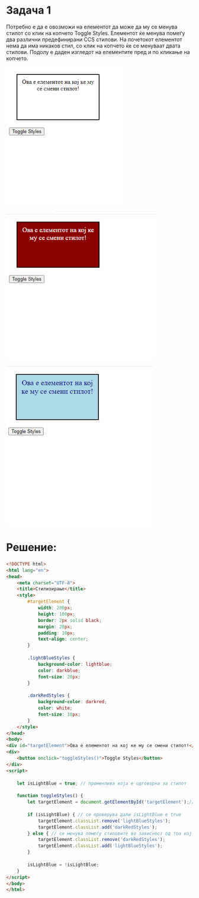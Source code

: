 # Задача 1

Потребно е да е овозможи на елементот да може да му се менува стилот со клик на копчето Toggle Styles. 
Елементот ќе менува помеѓу два различни предефинирани CCS стилови. На почетокот елементот нема да има никаков стил, 
со клик на копчето ќе се менуваат двата стилови.
Подолу е даден изгледот на елементите пред и по кликање на копчето.

![](img/image1.png)

![](img/image2.png)

![](img/image3.png) 

# Решение:

```html
<!DOCTYPE html>
<html lang="en">
<head>
    <meta charset="UTF-8">
    <title>Стилизирање</title>
    <style>
        #targetElement {
            width: 200px;
            height: 100px;
            border: 2px solid black;
            margin: 20px;
            padding: 10px;
            text-align: center;
        }

        .lightBlueStyles {
            background-color: lightblue;
            color: darkblue;
            font-size: 20px;
        }

        .darkRedStyles {
            background-color: darkred;
            color: white;
            font-size: 18px;
        }
    </style>
</head>
<body>
<div id="targetElement">Ова е елементот на кој ке му се смени стилот!</div>
<div>
    <button onclick="toggleStyles()">Toggle Styles</button>
</div>
<script>

    let isLightBlue = true; // променлива која е одговорна за стилот

    function toggleStyles() {
        let targetElement = document.getElementById('targetElement');// со getElementById се зема елементот

        if (isLightBlue) { // се проверува дали isLightBlue е true
            targetElement.classList.remove('lightBlueStyles');
            targetElement.classList.add('darkRedStyles');
        } else { // се менува помеѓу стиловите во зависност од тоа кој стил е во моментот
            targetElement.classList.remove('darkRedStyles');
            targetElement.classList.add('lightBlueStyles');
        }

        isLightBlue = !isLightBlue;
    }
</script>
</body>
</html>
```